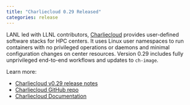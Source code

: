 ```yaml
---
title: "Charliecloud 0.29 Released"
categories: release
---
```


LANL led with LLNL contributors, [Charliecloud](https://github.com/hpc/charliecloud) provides user-defined software stacks for HPC centers. It uses Linux user namespaces to run containers with no privileged operations or daemons and minimal configuration changes on center resources. Version 0.29 includes fully unprivileged end-to-end workflows and updates to `ch-image`.

Learn more:

- [Charliecloud v0.29 release notes](https://github.com/hpc/charliecloud/releases/tag/v0.29)
- [Charliecloud GitHub repo](https://github.com/hpc/charliecloud)
- [Charliecloud Documentation](https://hpc.github.io/charliecloud)

